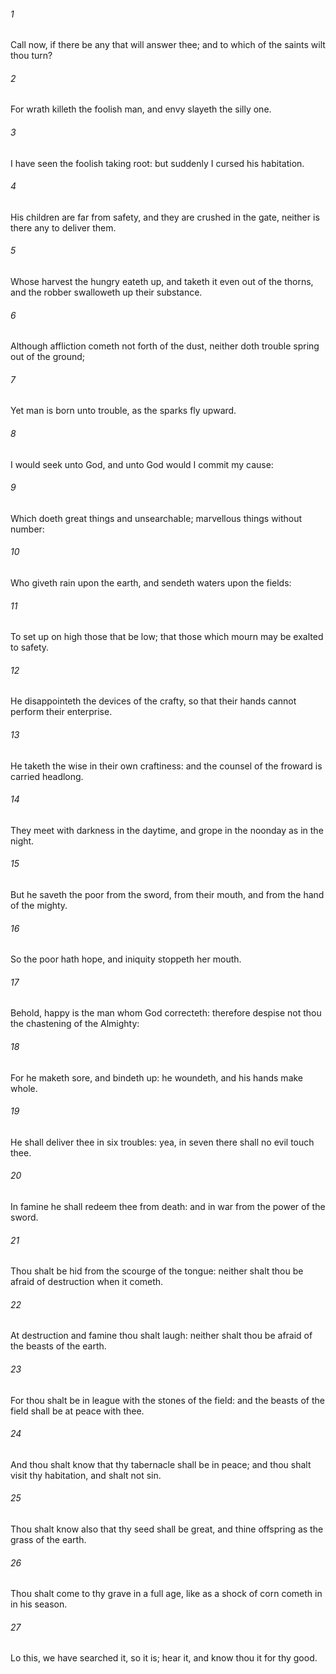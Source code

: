 ###### 1
Call now, if there be any that will answer thee; and to which of the saints wilt thou turn?

###### 2
For wrath killeth the foolish man, and envy slayeth the silly one.

###### 3
I have seen the foolish taking root: but suddenly I cursed his habitation.

###### 4
His children are far from safety, and they are crushed in the gate, neither is there any to deliver them.

###### 5
Whose harvest the hungry eateth up, and taketh it even out of the thorns, and the robber swalloweth up their substance.

###### 6
Although affliction cometh not forth of the dust, neither doth trouble spring out of the ground;

###### 7
Yet man is born unto trouble, as the sparks fly upward.

###### 8
I would seek unto God, and unto God would I commit my cause:

###### 9
Which doeth great things and unsearchable; marvellous things without number:

###### 10
Who giveth rain upon the earth, and sendeth waters upon the fields:

###### 11
To set up on high those that be low; that those which mourn may be exalted to safety.

###### 12
He disappointeth the devices of the crafty, so that their hands cannot perform their enterprise.

###### 13
He taketh the wise in their own craftiness: and the counsel of the froward is carried headlong.

###### 14
They meet with darkness in the daytime, and grope in the noonday as in the night.

###### 15
But he saveth the poor from the sword, from their mouth, and from the hand of the mighty.

###### 16
So the poor hath hope, and iniquity stoppeth her mouth.

###### 17
Behold, happy is the man whom God correcteth: therefore despise not thou the chastening of the Almighty:

###### 18
For he maketh sore, and bindeth up: he woundeth, and his hands make whole.

###### 19
He shall deliver thee in six troubles: yea, in seven there shall no evil touch thee.

###### 20
In famine he shall redeem thee from death: and in war from the power of the sword.

###### 21
Thou shalt be hid from the scourge of the tongue: neither shalt thou be afraid of destruction when it cometh.

###### 22
At destruction and famine thou shalt laugh: neither shalt thou be afraid of the beasts of the earth.

###### 23
For thou shalt be in league with the stones of the field: and the beasts of the field shall be at peace with thee.

###### 24
And thou shalt know that thy tabernacle shall be in peace; and thou shalt visit thy habitation, and shalt not sin.

###### 25
Thou shalt know also that thy seed shall be great, and thine offspring as the grass of the earth.

###### 26
Thou shalt come to thy grave in a full age, like as a shock of corn cometh in in his season.

###### 27
Lo this, we have searched it, so it is; hear it, and know thou it for thy good.

